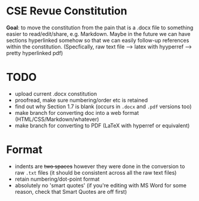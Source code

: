 # CSE Revue Constitution

**Goal**: to move the constitution from the pain that is a .docx file to something easier to read/edit/share, e.g. Markdown.
Maybe in the future we can have sections hyperlinked somehow so that we can easily follow-up references within the
constitution. (Specfically, raw text file --> latex with hyyperref --> pretty hyperlinked pdf)

# TODO
- upload current .docx constitution
- proofread, make sure numbering/order etc is retained
- find out why Section 1.7 is blank (occurs in `.docx` and `.pdf` versions too)
- make branch for converting doc into a web format (HTML/CSS/Markdown/whatever)
- make branch for converting to PDF (LaTeX with hyperref or equivalent)

# Format
- indents are ~~two spaces~~ however they were done in the conversion to raw `.txt` files (it should be consistent across all the raw text files)
- retain numbering/dot-point format
- absolutely no 'smart quotes' (if you're editing with MS Word for some reason, check that Smart Quotes are off first)
